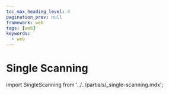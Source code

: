 ```yaml
---
toc_max_heading_level: 4
pagination_prev: null
framework: web
tags: [web]
keywords:
  - web
---
```


# Single Scanning

import SingleScanning from '../../partials/_single-scanning.mdx';

<SingleScanning/>